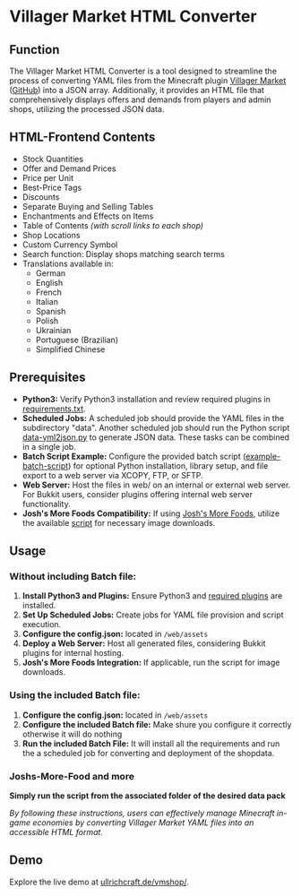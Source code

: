 # Villager Market HTML Converter

## Function

The Villager Market HTML Converter is a tool designed to streamline the process of converting YAML files from the Minecraft plugin [Villager Market](https://www.spigotmc.org/resources/villager-market-the-ultimate-shop-plugin.82965/) ([GitHub](https://github.com/Bestem0r/VillagerMarket)) into a JSON array. Additionally, it provides an HTML file that comprehensively displays offers and demands from players and admin shops, utilizing the processed JSON data.

## HTML-Frontend Contents

- Stock Quantities
- Offer and Demand Prices
- Price per Unit
- Best-Price Tags
- Discounts
- Separate Buying and Selling Tables
- Enchantments and Effects on Items
- Table of Contents *(with scroll links to each shop)*
- Shop Locations
- Custom Currency Symbol
- Search function: Display shops matching search terms
- Translations available in:
  - German
  - English
  - French
  - Italian
  - Spanish
  - Polish
  - Ukrainian
  - Portuguese (Brazilian)
  - Simplified Chinese

## Prerequisites

- **Python3:** Verify Python3 installation and review required plugins in [requirements.txt](requirements.txt).
- **Scheduled Jobs:** A scheduled job should provide the YAML files in the subdirectory "data". Another scheduled job should run the Python script [data-yml2json.py](data-yml2json.py)  to generate JSON data. These tasks can be combined in a single job.
- **Batch Script Example:** Configure the provided batch script ([example-batch-script](mc-dealer-copy-execute.bat)) for optional Python installation, library setup, and file export to a web server via XCOPY, FTP, or SFTP.
- **Web Server:** Host the files in web/ on an internal or external web server. For Bukkit users, consider plugins offering internal web server functionality.
- **Josh's More Foods Compatibility:** If using [Josh's More Foods](https://modrinth.com/datapack/joshs-more-foods/), utilize the available [script](assets/items/joshs-more-foods/rp-downloader.py) for necessary image downloads.

## Usage

### Without including Batch file:
1. **Install Python3 and Plugins:** Ensure Python3 and [required plugins](https://github.com/CptGummiball/mc-dealer-yml2json-fork/blob/main/requirements.txt) are installed.
2. **Set Up Scheduled Jobs:** Create jobs for YAML file provision and script execution.
3. **Configure the config.json:** located in `/web/assets`
4. **Deploy a Web Server:** Host all generated files, considering Bukkit plugins for internal hosting.
5. **Josh's More Foods Integration:** If applicable, run the script for image downloads.

### Using the included Batch file:
1. **Configure the config.json:** located in `/web/assets`
2. **Configure the included Batch file:** Make shure you configure it correctly otherwise it will do nothing
3. **Run the included Batch File:** It will install all the requirements and run the a scheduled job for converting and deployment of the shopdata.

### Joshs-More-Food and more
**Simply run the script from the associated folder of the desired data pack**

*By following these instructions, users can effectively manage Minecraft in-game economies by converting Villager Market YAML files into an accessible HTML format.*

## Demo

Explore the live demo at [ullrichcraft.de/vmshop/](https://ullrichcraft.de/vmshop/).

